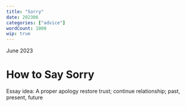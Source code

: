 ```yaml
---
title: "Sorry"
date: 202306
categories: ["advice"]
wordCount: 1000
wip: true
---
```


June 2023

# How to Say Sorry

Essay idea: A proper apology
restore trust; continue relationship; past, present, future
